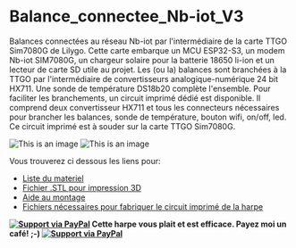 # Balance_connectee_Nb-iot_V3

Balances connectées au réseau Nb-iot par l'intermédiaire de la carte TTGO Sim7080G de Lilygo. Cette carte embarque un MCU ESP32-S3, un modem Nb-iot SIM7080G, un chargeur solaire pour la batterie 18650 li-ion et un lecteur de carte SD utile au projet.
Les (ou la) balances sont branchées à la TTGO par l'intermédiaire de convertisseurs analogique-numérique 24 bit HX711. Une sonde de température DS18b20 complète l'ensemble.
Pour faciliter les branchements, un circuit imprimé dédié est disponible. Il comprend deux convertisseur HX711 et tous les connecteurs nécessaires pour brancher les balances, sonde de température, bouton wifi, on/off, led.
Ce circuit imprimé est à souder sur la carte TTGO Sim7080G.

![This is an image](https://github.com/Ratamuse/Beehive_scale_Nb-iot_V3/blob/main/Balance%20Nb_iot/images/pcb.jpg)
![This is an image](https://github.com/Ratamuse/Beehive_scale_Nb-iot_V3/blob/main/Balance%20Nb_iot/images/TTGO_SIM7080G.jpg)

Vous trouverez ci dessous les liens pour:

- [Liste du materiel](https://github.com/Ratamuse/Beehive_scale_Nb-iot_V3/blob/main/Balance%20Nb_iot/Materiel/materiel.md)
- [Fichier .STL pour impression 3D](https://github.com/Ratamuse/Harpe/tree/main/Harpe%20ruches%2FFichiers%203d%20%C3%A0%20imprimer)
- [Aide au montage](https://github.com/Ratamuse/Harpe/blob/main/Harpe%20ruches/Montage/Construction.md)
- [Fichiers nécessaires pour fabriquer le circuit imprimé de la harpe](https://github.com/Ratamuse/Harpe/tree/main/Harpe%20ruches/Fichier%20Kicad)

**[![Support via PayPal](https://cdn.rawgit.com/twolfson/paypal-github-button/1.0.0/dist/button.svg)](https://paypal.me/GNUVarioE?country.x=FR&locale.x=fr_FR) Cette harpe vous plait et est efficace. Payez moi un café! ;-) [![Support via PayPal](https://cdn.rawgit.com/twolfson/paypal-github-button/1.0.0/dist/button.svg)](https://paypal.me/GNUVarioE?country.x=FR&locale.x=fr_FR)**
